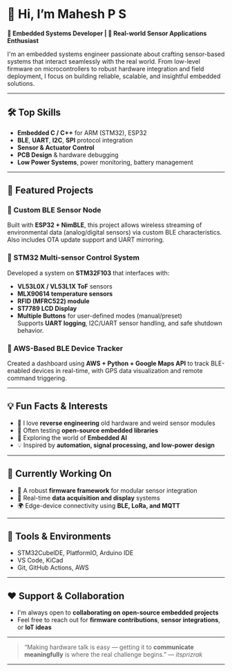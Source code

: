 # 👋 Hi, I’m **Mahesh P S**

**🔧 Embedded Systems Developer | 🧪 Real-world Sensor Applications Enthusiast**

I'm an embedded systems engineer passionate about crafting sensor-based systems that interact seamlessly with the real world. From low-level firmware on microcontrollers to robust hardware integration and field deployment, I focus on building reliable, scalable, and insightful embedded solutions.

---

## 🛠️ Top Skills

- **Embedded C / C++** for ARM (STM32), ESP32  
- **BLE**, **UART**, **I2C**, **SPI** protocol integration  
- **Sensor & Actuator Control**  
- **PCB Design** & hardware debugging  
- **Low Power Systems**, power monitoring, battery management  

---

## 🚀 Featured Projects

### 🔹 Custom BLE Sensor Node  
Built with **ESP32 + NimBLE**, this project allows wireless streaming of environmental data (analog/digital sensors) via custom BLE characteristics. Also includes OTA update support and UART mirroring.

### 🔹 STM32 Multi-sensor Control System  
Developed a system on **STM32F103** that interfaces with:
- **VL53L0X / VL53L1X ToF** sensors  
- **MLX90614 temperature sensors**  
- **RFID (MFRC522) module**  
- **ST7789 LCD Display**  
- **Multiple Buttons** for user-defined modes (manual/preset)  
Supports **UART logging**, I2C/UART sensor handling, and safe shutdown behavior.

### 🔹 AWS-Based BLE Device Tracker  
Created a dashboard using **AWS + Python + Google Maps API** to track BLE-enabled devices in real-time, with GPS data visualization and remote command triggering.

---

## 💡 Fun Facts & Interests

- 🧰 I love **reverse engineering** old hardware and weird sensor modules  
- 💬 Often testing **open-source embedded libraries**  
- 🔭 Exploring the world of **Embedded AI**
- 💡 Inspired by **automation, signal processing, and low-power design**

---

## 🔧 Currently Working On

- 🔄 A robust **firmware framework** for modular sensor integration  
- 🧪 Real-time **data acquisition and display** systems  
- 🌍 Edge-device connectivity using **BLE, LoRa, and MQTT**

---

## 🧰 Tools & Environments

- STM32CubeIDE, PlatformIO, Arduino IDE  
- VS Code, KiCad  
- Git, GitHub Actions, AWS  

---

## ❤️ Support & Collaboration

- I'm always open to **collaborating on open-source embedded projects**  
- Feel free to reach out for **firmware contributions**, **sensor integrations**, or **IoT ideas**

---

> “Making hardware talk is easy — getting it to **communicate meaningfully** is where the real challenge begins.” — *itsprizrak*

---

<!--
**itsprizrak/itsprizrak** is a ✨ special ✨ repository because its README.md (this file) appears on your GitHub profile.
-->
